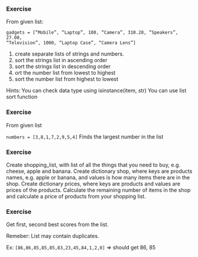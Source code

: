 ### Exercise

From given list:
```
gadgets = [“Mobile”, “Laptop”, 100, “Camera”, 310.28, “Speakers”, 27.00,
“Television”, 1000, “Laptop Case”, “Camera Lens”]
```

1. create separate lists of strings and numbers.
2. sort the strings list in ascending order
3. sort the strings list in descending order
4. ort the number list from lowest to highest
5. sort the number list from highest to lowest

Hints:
You can check data type using isinstance(item, str)
You can use list sort function

### Exercise
From given list

`numbers = [3,8,1,7,2,9,5,4]`
Finds the largest number in the list

### Exercise

Create shopping_list, with list of all the things that you need to buy, e.g. cheese, apple and banana. Create dictionary shop, where keys are products names, e.g. apple or banana, and values is how many items there are in the shop. Create dictionary prices, where keys are products and values are prices of the products. Calculate the remaining number of items in the shop and calculate a price of products from your shopping list.

### Exercise

Get first, second best scores from the list.

Remeber: List may contain duplicates.

Ex: 
`[86,86,85,85,85,83,23,45,84,1,2,0]` => should get 86, 85